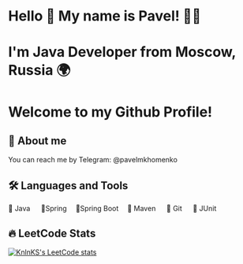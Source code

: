 # Hello 👋 My name is Pavel! 🧑‍💻
# I'm Java Developer from Moscow, Russia 🌍
# Welcome to my Github Profile!

## 🚀 About me
You can reach me by Telegram: @pavelmkhomenko

## 🛠️ Languages and Tools
🔵 Java &emsp; 🔵Spring &emsp;🔵Spring Boot &emsp;🔵 Maven <!--- <br/> --> &emsp; 🔵 Git &emsp; 🔵 JUnit 

## 🔥 LeetCode Stats
[![KnlnKS's LeetCode stats](https://leetcode-stats-six.vercel.app/?username=pmkh&theme=dark)](https://github.com/KnlnKS/leetcode-stats)
